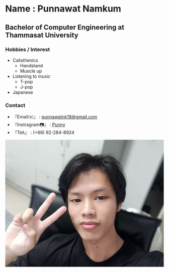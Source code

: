 # __Name__ : Punnawat Namkum
## Bachelor of Computer Engineering at Thammasat University


### Hobbies / Interest
- Calisthenics
    - Handstand
    - Muscle up
- Listening to music
    - T-pop
    - J-pop
- Japanese

### Contact
- 『Email✉️』 : punnawatnk18@gmail.com
- 『Instragram📷』 : [Punny](https://www.instagram.com/punny_nk)
- 『Tel📞』 : (+66) 92-284-8924

![](./resource/myself_pic.jpg "My picture")